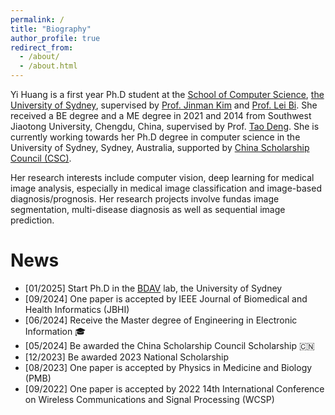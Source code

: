 ```yaml
---
permalink: /
title: "Biography"
author_profile: true
redirect_from: 
  - /about/
  - /about.html
---
```


Yi Huang is a first year Ph.D student at the [School of Computer Science](https://www.sydney.edu.au/engineering/schools/school-computer-science.html), [the University of Sydney](https://www.sydney.edu.au/), supervised by [Prof. Jinman Kim](https://www.sydney.edu.au/engineering/about/our-people/academic-staff/jinman-kim.html) and [Prof. Lei Bi](http://lei.bi/). She received a BE degree and a ME degree in 2021 and 2014 from Southwest Jiaotong University, Chengdu, China, supervised by Prof. [Tao Deng](https://taodeng.github.io/). She is currently working towards her Ph.D degree in computer science in the University of Sydney, Sydney, Australia, supported by [China Scholarship Council (CSC)](https://www.csc.edu.cn/).

Her research interests include computer vision, deep learning for medical image analysis, especially in medical image classification and image-based diagnosis/prognosis. Her research projects involve fundas image segmentation, multi-disease diagnosis as well as sequential image prediction.

News
======
* [01/2025] Start Ph.D in the [BDAV](https://bdavsydney.github.io/) lab, the University of Sydney
* [09/2024] One paper is accepted by IEEE Journal of Biomedical and Health Informatics (JBHI)
* [06/2024] Receive the Master degree of Engineering in Electronic Information 🎓
* [05/2024] Be awarded the China Scholarship Council Scholarship 🇨🇳
* [12/2023] Be awarded 2023 National Scholarship
* [08/2023] One paper is accepted by Physics in Medicine and Biology (PMB)
* [09/2022] One paper is accepted by 2022 14th International Conference on Wireless Communications and Signal Processing (WCSP)



